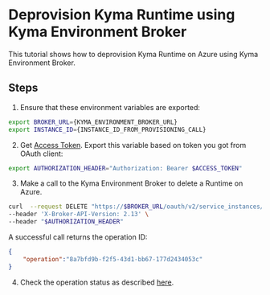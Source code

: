 # Deprovision Kyma Runtime using Kyma Environment Broker

This tutorial shows how to deprovision Kyma Runtime on Azure using Kyma Environment Broker.

## Steps

1. Ensure that these environment variables are exported:
```bash
export BROKER_URL={KYMA_ENVIRONMENT_BROKER_URL}
export INSTANCE_ID={INSTANCE_ID_FROM_PROVISIONING_CALL}
```

2. Get [Access Token](./03-05-authorization.md). Export this variable based on token you got from OAuth client:

```bash
export AUTHORIZATION_HEADER="Authorization: Bearer $ACCESS_TOKEN"
```

3. Make a call to the Kyma Environment Broker to delete a Runtime on Azure.

```bash
curl  --request DELETE "https://$BROKER_URL/oauth/v2/service_instances/$INSTANCE_ID?accepts_incomplete=true&service_id=47c9dcbf-ff30-448e-ab36-d3bad66ba281&plan_id=4deee563-e5ec-4731-b9b1-53b42d855f0c" \
--header 'X-Broker-API-Version: 2.13' \
--header "$AUTHORIZATION_HEADER"
```

A successful call returns the operation ID:

```json
{
    "operation":"8a7bfd9b-f2f5-43d1-bb67-177d2434053c"
}
```

4. Check the operation status as described [here](08-03-operation-status.md).
